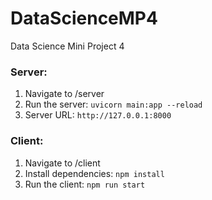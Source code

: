 # DataScienceMP4
Data Science Mini Project 4

### Server:
1. Navigate to /server
2. Run the server: `uvicorn main:app --reload`
3. Server URL: `http://127.0.0.1:8000`


### Client:
1. Navigate to /client
2. Install dependencies: `npm install`
3. Run the client: `npm run start`
